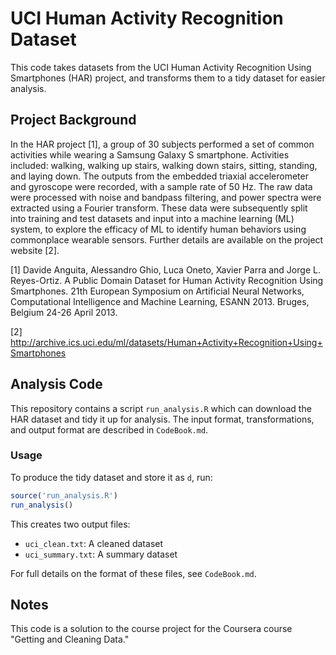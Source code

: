 UCI Human Activity Recognition Dataset
======================================
This code takes datasets from the UCI Human Activity Recognition
Using Smartphones (HAR) project, and transforms them to a tidy
dataset for easier analysis.

Project Background
------------------
In the HAR project [1], a group of 30 subjects performed a set of
common activities while wearing a Samsung Galaxy S smartphone.
Activities included: walking, walking up stairs, walking down
stairs, sitting, standing, and laying down. The outputs from the
embedded triaxial accelerometer and gyroscope were recorded, with
a sample rate of 50 Hz. The raw data were processed with noise and
bandpass filtering, and power spectra were extracted using a
Fourier transform. These data were subsequently split into training
and test datasets and input into a machine learning (ML) system, to
explore the efficacy of ML to identify human behaviors using
commonplace wearable sensors. Further details are available on the
project website [2].

[1] Davide Anguita, Alessandro Ghio, Luca Oneto, Xavier Parra and
Jorge L. Reyes-Ortiz. A Public Domain Dataset for Human Activity
Recognition Using Smartphones. 21th European Symposium on Artificial
Neural Networks, Computational Intelligence and Machine Learning,
ESANN 2013. Bruges, Belgium 24-26 April 2013.

[2] http://archive.ics.uci.edu/ml/datasets/Human+Activity+Recognition+Using+Smartphones

Analysis Code
-------------
This repository contains a script `run_analysis.R` which can
download the HAR dataset and tidy it up for analysis. The input
format, transformations, and output format are described in
`CodeBook.md`.

### Usage ###

To produce the tidy dataset and store it as `d`, run: 

```R
source('run_analysis.R')
run_analysis()
```

This creates two output files:

* `uci_clean.txt`: A cleaned dataset
* `uci_summary.txt`: A summary dataset

For full details on the format of these files, see `CodeBook.md`.

Notes
-----
This code is a solution to the course project for the Coursera course
"Getting and Cleaning Data."
